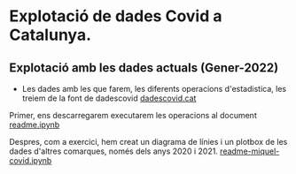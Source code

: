 
# Explotació de dades Covid a Catalunya.

## Explotació amb les dades actuals (Gener-2022)

- Les dades amb les que farem, les diferents operacions d'estadistica, les treiem de la font de dadescovid [dadescovid.cat](https://dadescovid.cat/descarregues "Dades covid catalunya")

Primer, ens descarregarem executarem les operacions al document  [readme.ipynb](readme.ipynb "Readme")

Despres, com a exercici, hem creat un diagrama de línies i un plotbox de les dades d'altres comarques, només dels anys 2020 i 2021.
 [readme-miquel-covid.ipynb](readme-miquel-covid.ipynb "readme-miquel-covid")
